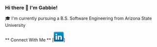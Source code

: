 ### Hi there 👋 I'm Gabbie!

🎓 I'm currently pursuing a B.S. Software Engineering from Arizona State University

** Connect With Me **
<a href="https://www.linkedin.com/in/gabrielle-gui/" target="_blank">
	[![LinkedIn](icons/linkedin.png)]
</a>

<!--
**gvgui/gvgui** is a ✨ _special_ ✨ repository because its `README.md` (this file) appears on your GitHub profile.

Here are some ideas to get you started:

- 🔭 I’m currently working on ...
- 🌱 I’m currently learning ...
- 👯 I’m looking to collaborate on ...
- 🤔 I’m looking for help with ...
- 💬 Ask me about ...
- 📫 How to reach me: ...
- 😄 Pronouns: ...
- ⚡ Fun fact: ...
-->
